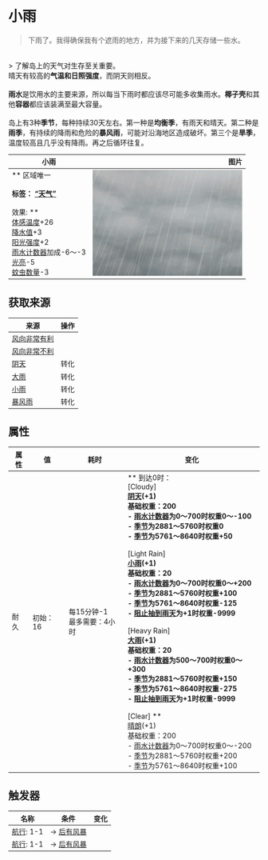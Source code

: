 # 小雨  
> 下雨了。我得确保我有个遮雨的地方，并为接下来的几天存储一些水。  
<br>  
> 了解岛上的天气对生存至关重要。<br>晴天有较高的<b>气温和日照强度</b>，而阴天则相反。<br><br><b>雨水</b>是饮用水的主要来源，所以每当下雨时都应该尽可能多收集雨水。<b>椰子壳</b>和其他<b>容器</b>都应该装满至最大容量。<br><br>岛上有3种<b>季节</b>，每种持续30天左右。第一种是<b>均衡季</b>，有雨天和晴天。第二种是<b>雨季</b>，有持续的降雨和危险的<b>暴风雨</b>，可能对沿海地区造成破坏。第三个是<b>旱季</b>，温度较高且几乎没有降雨。再之后循环往复。  
  
  小雨  |   图片   
 ----  |  ----:   
 ** 区域唯一 **<br><br>**标签：**	[“天气”](tag_Weather.md)<br><br>** 效果: **<br>[体感温度](TemperaturePerceived.md)+26<br>[降水值](RainValue.md)+3<br>[阳光强度](SunStrength.md)+2<br>[雨水计数器](RainCounter.md)加成-6～-3<br>[光亮](Light.md)-5<br>[蚊虫数量](BugPopulation.md)-3  |  <img decoding="async" src="Sprite/WeatherHeavyRain_0.png" href="a.md" style="max-width:300px;max-height:300px;">   
  
## 获取来源  
来源  |  操作  
----  |  ----  
[风向非常有利](OpenSea_VeryFavourable.md)  |    
[风向非常不利](OpenSea_VeryUnFavourable.md)  |    
[阴天](TropicalIsland_Cloudy.md)  |  转化  
[大雨](TropicalIsland_HeavyRain.md)  |  转化  
[小雨](TropicalIsland_LightRain.md)  |  转化  
[暴风雨](TropicalIsland_Storm.md)  |  转化  
## 属性   
属性  |  值  |  耗时  |  变化  
----  |  ----  |  ----  |  ----  
耐久  |  初始：16  |  每15分钟-1<br>最多需要：4小时  |  ** 到达0时： **<br>** [Cloudy] **<br>  [阴天](TropicalIsland_Cloudy.md)(+1)<br>基础权重：200<br>- [雨水计数器](RainCounter.md)为0～700时权重0～-100<br>- [季节](Seasons.md)为2881～5760时权重0<br>- [季节](Seasons.md)为5761～8640时权重+50<br><br>** [Light Rain] **<br>  [小雨](TropicalIsland_LightRain.md)(+1)<br>基础权重：20<br>- [雨水计数器](RainCounter.md)为0～700时权重0～+200<br>- [季节](Seasons.md)为2881～5760时权重+100<br>- [季节](Seasons.md)为5761～8640时权重-125<br>- [阻止抽到雨天](RainKiller.md)为+1时权重-9999<br><br>** [Heavy Rain] **<br>  [大雨](TropicalIsland_HeavyRain.md)(+1)<br>基础权重：20<br>- [雨水计数器](RainCounter.md)为500～700时权重0～+300<br>- [季节](Seasons.md)为2881～5760时权重+150<br>- [季节](Seasons.md)为5761～8640时权重-275<br>- [阻止抽到雨天](RainKiller.md)为+1时权重-9999<br><br>** [Clear] **<br>  [晴朗](TropicalIsland_Clear.md)(+1)<br>基础权重：200<br>- [雨水计数器](RainCounter.md)为0～700时权重0～-200<br>- [季节](Seasons.md)为2881～5760时权重+200<br>- [季节](Seasons.md)为5761～8640时权重+100<br>  
## 触发器  
名称  |  条件  |  变化  
----  |  ----  |  ----  
  |  [航行](Sailed.md): 1-1  |  → [后有风暴](OpenSea_StormBehind.md)  
  |  [航行](Sailed.md): 1-1  |  → [后有风暴](OpenSea_StormBehind.md)  
